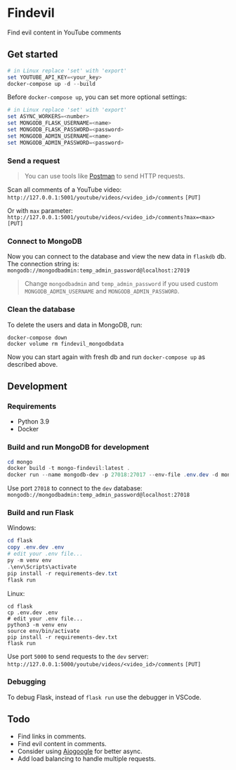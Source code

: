 # Findevil
Find evil content in YouTube comments

## Get started
```powershell
# in Linux replace 'set' with 'export'
set YOUTUBE_API_KEY=<your_key>
docker-compose up -d --build
```

Before `docker-compose up`, you can set more optional settings:
```powershell
# in Linux replace 'set' with 'export'
set ASYNC_WORKERS=<number>
set MONGODB_FLASK_USERNAME=<name>
set MONGODB_FLASK_PASSWORD=<password>
set MONGODB_ADMIN_USERNAME=<name>
set MONGODB_ADMIN_PASSWORD=<password>
```

### Send a request
> You can use tools like [Postman](https://www.postman.com/) to send HTTP requests.

Scan all comments of a YouTube video:
</br>
`http://127.0.0.1:5001/youtube/videos/<video_id>/comments` `[PUT]`

Or with `max` parameter:
</br>
`http://127.0.0.1:5001/youtube/videos/<video_id>/comments?max=<max>` `[PUT]`

### Connect to MongoDB
Now you can connect to the database and view the new data in `flaskdb` db.
</br>
The connection string is:
`mongodb://mongodbadmin:temp_admin_password@localhost:27019`

> Change `mongodbadmin` and `temp_admin_password`
if you used custom `MONGODB_ADMIN_USERNAME` and `MONGODB_ADMIN_PASSWORD`.

### Clean the database
To delete the users and data in MongoDB, run:
```
docker-compose down
docker volume rm findevil_mongodbdata
```

Now you can start again with fresh db and run `docker-compose up` as described above.

## Development
### Requirements
- Python 3.9
- Docker
### Build and run MongoDB for development
```powershell
cd mongo
docker build -t mongo-findevil:latest .
docker run --name mongodb-dev -p 27018:27017 --env-file .env.dev -d mongo-findevil:latest
```

Use port `27018` to connect to the `dev` database:
</br>
`mongodb://mongodbadmin:temp_admin_password@localhost:27018`

### Build and run Flask

Windows:
```powershell
cd flask
copy .env.dev .env
# edit your .env file...
py -m venv env
.\env\Scripts\activate
pip install -r requirements-dev.txt
flask run
```

Linux:
```shell
cd flask
cp .env.dev .env
# edit your .env file...
python3 -m venv env
source env/bin/activate
pip install -r requirements-dev.txt
flask run
```

Use port `5000` to send requests to the `dev` server:
</br>
`http://127.0.0.1:5000/youtube/videos/<video_id>/comments` `[PUT]`

### Debugging
To debug Flask, instead of `flask run` use the debugger in VSCode.

## Todo
- Find links in comments.
- Find evil content in comments.
- Consider using [Aiogoogle](https://github.com/omarryhan/aiogoogle) for better async.
- Add load balancing to handle multiple requests.

